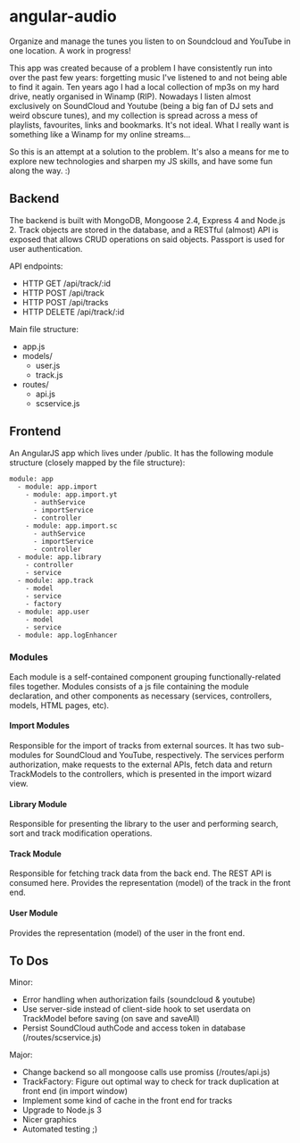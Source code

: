 # angular-audio

Organize and manage the tunes you listen to on Soundcloud and YouTube in one location. A work in progress!

This app was created because of a problem I have consistently run into over the past few years: forgetting music I've listened to and not being able to find it again. Ten years ago I had a local collection of mp3s on my hard drive, neatly organised in Winamp (RIP). Nowadays I listen almost exclusively on SoundCloud and Youtube (being a big fan of DJ sets and weird obscure tunes), and my collection is spread across a mess of playlists, favourites, links and bookmarks. It's not ideal. What I really want is something like a Winamp for my online streams...

So this is an attempt at a solution to the problem. It's also a means for me to explore new technologies and sharpen my JS skills, and have some fun along the way. :)

## Backend

The backend is built with MongoDB, Mongoose 2.4, Express 4 and Node.js 2. Track objects are stored in the database, and a RESTful (almost) API is exposed that allows CRUD operations on said objects. Passport is used for user authentication.

API endpoints:
- HTTP GET /api/track/:id
- HTTP POST /api/track
- HTTP POST /api/tracks
- HTTP DELETE /api/track/:id

Main file structure: 
- app.js 
- models/ 
	- user.js
	- track.js
- routes/
	- api.js
	- scservice.js

## Frontend

An AngularJS app which lives under /public. It has the following module structure (closely mapped by the file structure):

```
module: app
  - module: app.import
    - module: app.import.yt
      - authService
      - importService
      - controller
    - module: app.import.sc
      - authService
      - importService
      - controller
  - module: app.library
    - controller
    - service
  - module: app.track
    - model
    - service
    - factory
  - module: app.user
    - model
    - service
  - module: app.logEnhancer
  ```

### Modules
Each module is a self-contained component grouping functionally-related files together. Modules consists of a js file containing the module declaration, and other components as necessary (services, controllers, models, HTML pages, etc).

#### Import Modules
Responsible for the import of tracks from external sources. It has two sub-modules for SoundCloud and YouTube, respectively. The services perform authorization, make requests to the external APIs, fetch data and return TrackModels to the controllers, which is presented in the import wizard view.

#### Library Module
Responsible for presenting the library to the user and performing search, sort and track modification operations.

#### Track Module
Responsible for fetching track data from the back end. The REST API is consumed here. Provides the representation (model) of the track in the front end.

#### User Module
Provides the representation (model) of the user in the front end.

## To Dos

Minor:
- Error handling when authorization fails (soundcloud & youtube)
- Use server-side instead of client-side hook to set userdata on TrackModel before saving (on save and saveAll)
- Persist SoundCloud authCode and access token in database (/routes/scservice.js)

Major:
- Change backend so all mongoose calls use promiss (/routes/api.js)
- TrackFactory: Figure out optimal way to check for track duplication at front end (in import window)
- Implement some kind of cache in the front end for tracks
- Upgrade to Node.js 3
- Nicer graphics
- Automated testing ;)